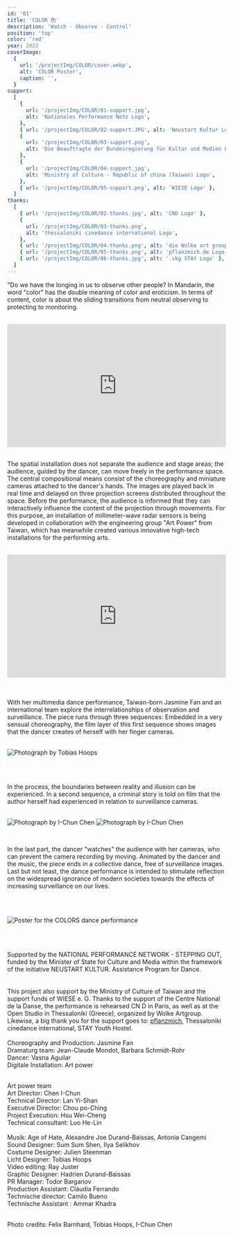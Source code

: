 ```yaml
---
id: '01'
title: 'COLOR ⾊'
description: 'Watch - Observe - Control'
position: 'top'
color: 'red'
year: 2023
coverImage:
  {
    url: '/projectImg/COLOR/cover.webp',
    alt: 'COLOR Poster',
    caption: '',
  }
support:
  [
    {
      url: '/projectImg/COLOR/01-support.jpg',
      alt: 'Nationales Performance Netz Logo',
    },
    { url: '/projectImg/COLOR/02-support.JPG', alt: 'Neustart Kultur Logo' },
    {
      url: '/projectImg/COLOR/03-support.png',
      alt: 'Die Beauftragte der Bundesregierung für Kultur und Medien Logo',
    },
    {
      url: '/projectImg/COLOR/04-support.jpg',
      alt: 'Ministry of Culture - Republic of china (Taiwan) Logo',
    },
    { url: '/projectImg/COLOR/05-support.png', alt: 'WIESE Logo' },
  ]
thanks:
  [
    { url: '/projectImg/COLOR/02-thanks.jpg', alt: 'CND Logo' },
    {
      url: '/projectImg/COLOR/03-thanks.png',
      alt: 'thessaloniki cinedance international Logo',
    },
    { url: '/projectImg/COLOR/04-thanks.png', alt: 'die Wolke art group Logo' },
    { url: '/projectImg/COLOR/05-thanks.png', alt: 'pflanzmich.de Logo' },
    { url: '/projectImg/COLOR/06-thanks.jpg', alt: '.skg STAY Logo' },
  ]
---
```


"Do we have the longing in us to observe other people? In Mandarin, the word
"color" has the double meaning of color and eroticism. In terms of content,
color is about the sliding transitions from neutral observing to protecting to
monitoring.
<br>
<br>
<div style="padding:56.25% 0 0 0;position:relative;"><iframe src="https://player.vimeo.com/video/916719371?h=3b79442890&autoplay=1" style="position:absolute;top:0;left:0;width:100%;height:100%;" frameborder="0" allow="autoplay; fullscreen; picture-in-picture" allowfullscreen></iframe></div><script src="https://player.vimeo.com/api/player.js"></script>

<br>

The spatial installation does not separate the audience and stage areas; the
audience, guided by the dancer, can move freely in the performance space.
The central compositional means consist of the choreography and miniature
cameras attached to the dancer's hands. The images are played back in real
time and delayed on three projection screens distributed throughout the
space. Before the performance, the audience is informed that they can
interactively influence the content of the projection through movements. For
this purpose, an installation of millimeter-wave radar sensors is being
developed in collaboration with the engineering group "Art Power" from
Taiwan, which has meanwhile created various innovative high-tech
installations for the performing arts.
<br>
<br>

<div style="padding:56.25% 0 0 0;position:relative;"><iframe src="https://player.vimeo.com/video/826468069?h=89646c9918&autoplay=1&loop=1" style="position:absolute;top:0;left:0;width:100%;height:100%;" frameborder="0" allow="autoplay; fullscreen; picture-in-picture" allowfullscreen></iframe></div><script src="https://player.vimeo.com/api/player.js"></script>

<br>


<!-- ![Photograph by Felix Barnhard](/projectImg/COLOR/color-1.webp) -->

<br>

With her multimedia dance performance, Taiwan-born Jasmine Fan and an
international team explore the interrelationships of observation and
surveillance. The piece runs through three sequences: Embedded in a very
sensual choreography, the film layer of this first sequence shows images that
the dancer creates of herself with her finger cameras. 
<br>
<br>

![Photograph by Tobias Hoops](/projectImg/COLOR/color-2.webp)

<br>
<br>

In the process, the boundaries between reality and illusion can be experienced. In a second
sequence, a criminal story is told on film that the author herself had
experienced in relation to surveillance cameras. 
<br>
<br>

![Photograph by I-Chun Chen](/projectImg/COLOR/color-3.webp)
![Photograph by I-Chun Chen](/projectImg/COLOR/color-4.webp)

<br>

In the last part, the dancer "watches" the audience with her cameras, who can prevent the camera
recording by moving. Animated by the dancer and the music, the piece ends
in a collective dance, free of surveillance images. Last but not least, the
dance performance is intended to stimulate reflection on the widespread
ignorance of modern societies towards the effects of increasing surveillance
on our lives.

<br>
<br>

![Poster for the COLORS dance performance](/projectImg/COLOR/poster.webp)

<br>
<br>

Supported by the NATIONAL PERFORMANCE NETWORK - STEPPING OUT, funded by the Minister of State for Culture and Media within the framework of the initiative NEUSTART KULTUR. Assistance Program for Dance.  
<br>
<br>
This project also support by the Ministry of Culture of Taiwan and the support funds of WIESE e. G. Thanks to the support of the Centre National de la Danse, the performance is rehearsed CN D in Paris, as well as at the Open Studio in Thessaloniki (Greece), organized by Wolke Artgroup. Likewise, a big thank you for the support goes to: <a href="https://www.pflanzmich.de/" target="_blank">pflanzmich</a>, Thessaloniki cinedance international, STAY Youth Hostel.
<br>
<br>
Choreography and Production: Jasmine Fan<br>
Dramaturg team: Jean-Claude Mondot, Barbara Schmidt-Rohr<br>
Dancer: Vasna Aguilar<br>
Digitale Installation: Art power<br><br>

Art power team <br>
Art Director: Chen I-Chun<br>
Technical Director: Lan Yi-Shan<br>
Executive Director: Chou po-Ching<br>
Project Execution: Hsu Wei-Cheng<br>
Technical consultant: Luo He-Lin<br><br>
Musik: Age of Hate, Alexandre Joe Durand-Baissas, Antonia Cangemi<br>
Sound Designer: Sum Sum Shen, Ilya Selikhov<br>
Costume Designer: Julien Steenman<br>
Licht Designer: Tobias Hoops<br>
Video editing: Ray Juster<br>
Graphic Designer: Hadrien Durand-Baissas<br>
PR Manager: Todor Barganov<br>
Production Assistant: Cláudia Ferrando<br>
Technische director: Camilo Bueno<br>
Technische Assistant : Ammar Khadra<br><br>

Photo credits: Felix Barnhard, Tobias Hoops, I-Chun Chen
